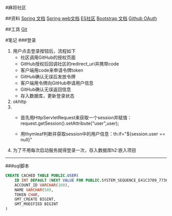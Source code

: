 #麻将社区

##资料
[Spring 文档](https://spring.io/guides)
[Spring web文档](https://spring.io/guides/gs/serving-web-content/#scratch)
[ES社区](https://elasticsearch.cn/explore)
[Bootstrap 文档](https://v3.bootcss.com/css/#buttons)
[Github OAuth](https://developer.github.com/apps/building-oauth-apps/)

##工具
[Git](https://www.git-scm.com/download/)

#笔记
###登录
1. 用户点击登录按钮后，流程如下
    + 社区调用GitHub的授权页面
    + GitHub授权后回调社区的redirect_uri并携带code
    + 客户端用code来申请令牌token
    + GitHub确认无误后发放令牌
    + 客户端用令牌向GitHub申请用户信息
    + GitHub确认无误返回信息
    + 存入数据库，更新登录状态
2. okhttp
3.  + 首先用HttpServletRequest来获取一个session并赋值：            
        request.getSession().setAttribute("user",user);

    + 用thymleaf判断并获取session中的用户信息：th:if="${session.user == null}"
4. 为了不用每次启动服务就得登录一次，存入数据库h2:嵌入项目
---
###sql脚本
```sql
CREATE CACHED TABLE PUBLIC.USER(
    ID INT DEFAULT (NEXT VALUE FOR PUBLIC.SYSTEM_SEQUENCE_E41C3789_7736_469A_BF3D_AD65F4FA1911) NOT NULL NULL_TO_DEFAULT SEQUENCE PUBLIC.SYSTEM_SEQUENCE_E41C3789_7736_469A_BF3D_AD65F4FA1911,
    ACCOUNT_ID VARCHAR(100),
    NAME VARCHAR(50),
    TOKEN CHAR,
    GMT_CREATE BIGINT,
    GMT_MODIFIED BIGINT
)
```


